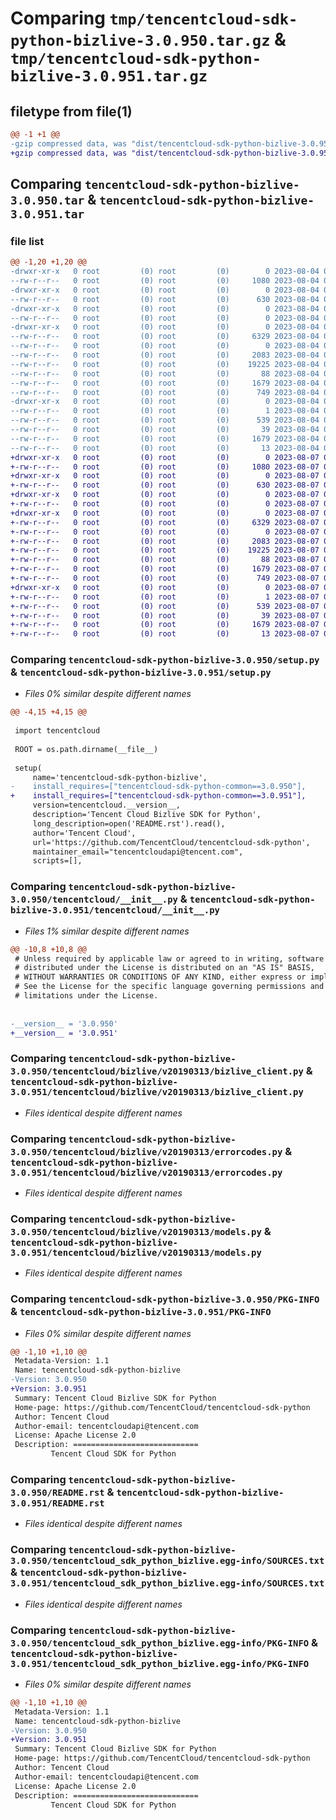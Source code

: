 # Comparing `tmp/tencentcloud-sdk-python-bizlive-3.0.950.tar.gz` & `tmp/tencentcloud-sdk-python-bizlive-3.0.951.tar.gz`

## filetype from file(1)

```diff
@@ -1 +1 @@
-gzip compressed data, was "dist/tencentcloud-sdk-python-bizlive-3.0.950.tar", last modified: Fri Aug  4 00:20:03 2023, max compression
+gzip compressed data, was "dist/tencentcloud-sdk-python-bizlive-3.0.951.tar", last modified: Mon Aug  7 00:19:49 2023, max compression
```

## Comparing `tencentcloud-sdk-python-bizlive-3.0.950.tar` & `tencentcloud-sdk-python-bizlive-3.0.951.tar`

### file list

```diff
@@ -1,20 +1,20 @@
-drwxr-xr-x   0 root         (0) root         (0)        0 2023-08-04 00:20:03.000000 tencentcloud-sdk-python-bizlive-3.0.950/
--rw-r--r--   0 root         (0) root         (0)     1080 2023-08-04 00:20:03.000000 tencentcloud-sdk-python-bizlive-3.0.950/setup.py
-drwxr-xr-x   0 root         (0) root         (0)        0 2023-08-04 00:20:03.000000 tencentcloud-sdk-python-bizlive-3.0.950/tencentcloud/
--rw-r--r--   0 root         (0) root         (0)      630 2023-08-04 00:20:03.000000 tencentcloud-sdk-python-bizlive-3.0.950/tencentcloud/__init__.py
-drwxr-xr-x   0 root         (0) root         (0)        0 2023-08-04 00:20:03.000000 tencentcloud-sdk-python-bizlive-3.0.950/tencentcloud/bizlive/
--rw-r--r--   0 root         (0) root         (0)        0 2023-08-04 00:20:03.000000 tencentcloud-sdk-python-bizlive-3.0.950/tencentcloud/bizlive/__init__.py
-drwxr-xr-x   0 root         (0) root         (0)        0 2023-08-04 00:20:03.000000 tencentcloud-sdk-python-bizlive-3.0.950/tencentcloud/bizlive/v20190313/
--rw-r--r--   0 root         (0) root         (0)     6329 2023-08-04 00:20:03.000000 tencentcloud-sdk-python-bizlive-3.0.950/tencentcloud/bizlive/v20190313/bizlive_client.py
--rw-r--r--   0 root         (0) root         (0)        0 2023-08-04 00:20:03.000000 tencentcloud-sdk-python-bizlive-3.0.950/tencentcloud/bizlive/v20190313/__init__.py
--rw-r--r--   0 root         (0) root         (0)     2083 2023-08-04 00:20:03.000000 tencentcloud-sdk-python-bizlive-3.0.950/tencentcloud/bizlive/v20190313/errorcodes.py
--rw-r--r--   0 root         (0) root         (0)    19225 2023-08-04 00:20:03.000000 tencentcloud-sdk-python-bizlive-3.0.950/tencentcloud/bizlive/v20190313/models.py
--rw-r--r--   0 root         (0) root         (0)       88 2023-08-04 00:20:03.000000 tencentcloud-sdk-python-bizlive-3.0.950/setup.cfg
--rw-r--r--   0 root         (0) root         (0)     1679 2023-08-04 00:20:03.000000 tencentcloud-sdk-python-bizlive-3.0.950/PKG-INFO
--rw-r--r--   0 root         (0) root         (0)      749 2023-08-04 00:20:03.000000 tencentcloud-sdk-python-bizlive-3.0.950/README.rst
-drwxr-xr-x   0 root         (0) root         (0)        0 2023-08-04 00:20:03.000000 tencentcloud-sdk-python-bizlive-3.0.950/tencentcloud_sdk_python_bizlive.egg-info/
--rw-r--r--   0 root         (0) root         (0)        1 2023-08-04 00:20:03.000000 tencentcloud-sdk-python-bizlive-3.0.950/tencentcloud_sdk_python_bizlive.egg-info/dependency_links.txt
--rw-r--r--   0 root         (0) root         (0)      539 2023-08-04 00:20:03.000000 tencentcloud-sdk-python-bizlive-3.0.950/tencentcloud_sdk_python_bizlive.egg-info/SOURCES.txt
--rw-r--r--   0 root         (0) root         (0)       39 2023-08-04 00:20:03.000000 tencentcloud-sdk-python-bizlive-3.0.950/tencentcloud_sdk_python_bizlive.egg-info/requires.txt
--rw-r--r--   0 root         (0) root         (0)     1679 2023-08-04 00:20:03.000000 tencentcloud-sdk-python-bizlive-3.0.950/tencentcloud_sdk_python_bizlive.egg-info/PKG-INFO
--rw-r--r--   0 root         (0) root         (0)       13 2023-08-04 00:20:03.000000 tencentcloud-sdk-python-bizlive-3.0.950/tencentcloud_sdk_python_bizlive.egg-info/top_level.txt
+drwxr-xr-x   0 root         (0) root         (0)        0 2023-08-07 00:19:49.000000 tencentcloud-sdk-python-bizlive-3.0.951/
+-rw-r--r--   0 root         (0) root         (0)     1080 2023-08-07 00:19:49.000000 tencentcloud-sdk-python-bizlive-3.0.951/setup.py
+drwxr-xr-x   0 root         (0) root         (0)        0 2023-08-07 00:19:49.000000 tencentcloud-sdk-python-bizlive-3.0.951/tencentcloud/
+-rw-r--r--   0 root         (0) root         (0)      630 2023-08-07 00:19:49.000000 tencentcloud-sdk-python-bizlive-3.0.951/tencentcloud/__init__.py
+drwxr-xr-x   0 root         (0) root         (0)        0 2023-08-07 00:19:49.000000 tencentcloud-sdk-python-bizlive-3.0.951/tencentcloud/bizlive/
+-rw-r--r--   0 root         (0) root         (0)        0 2023-08-07 00:19:49.000000 tencentcloud-sdk-python-bizlive-3.0.951/tencentcloud/bizlive/__init__.py
+drwxr-xr-x   0 root         (0) root         (0)        0 2023-08-07 00:19:49.000000 tencentcloud-sdk-python-bizlive-3.0.951/tencentcloud/bizlive/v20190313/
+-rw-r--r--   0 root         (0) root         (0)     6329 2023-08-07 00:19:49.000000 tencentcloud-sdk-python-bizlive-3.0.951/tencentcloud/bizlive/v20190313/bizlive_client.py
+-rw-r--r--   0 root         (0) root         (0)        0 2023-08-07 00:19:49.000000 tencentcloud-sdk-python-bizlive-3.0.951/tencentcloud/bizlive/v20190313/__init__.py
+-rw-r--r--   0 root         (0) root         (0)     2083 2023-08-07 00:19:49.000000 tencentcloud-sdk-python-bizlive-3.0.951/tencentcloud/bizlive/v20190313/errorcodes.py
+-rw-r--r--   0 root         (0) root         (0)    19225 2023-08-07 00:19:49.000000 tencentcloud-sdk-python-bizlive-3.0.951/tencentcloud/bizlive/v20190313/models.py
+-rw-r--r--   0 root         (0) root         (0)       88 2023-08-07 00:19:49.000000 tencentcloud-sdk-python-bizlive-3.0.951/setup.cfg
+-rw-r--r--   0 root         (0) root         (0)     1679 2023-08-07 00:19:49.000000 tencentcloud-sdk-python-bizlive-3.0.951/PKG-INFO
+-rw-r--r--   0 root         (0) root         (0)      749 2023-08-07 00:19:49.000000 tencentcloud-sdk-python-bizlive-3.0.951/README.rst
+drwxr-xr-x   0 root         (0) root         (0)        0 2023-08-07 00:19:49.000000 tencentcloud-sdk-python-bizlive-3.0.951/tencentcloud_sdk_python_bizlive.egg-info/
+-rw-r--r--   0 root         (0) root         (0)        1 2023-08-07 00:19:49.000000 tencentcloud-sdk-python-bizlive-3.0.951/tencentcloud_sdk_python_bizlive.egg-info/dependency_links.txt
+-rw-r--r--   0 root         (0) root         (0)      539 2023-08-07 00:19:49.000000 tencentcloud-sdk-python-bizlive-3.0.951/tencentcloud_sdk_python_bizlive.egg-info/SOURCES.txt
+-rw-r--r--   0 root         (0) root         (0)       39 2023-08-07 00:19:49.000000 tencentcloud-sdk-python-bizlive-3.0.951/tencentcloud_sdk_python_bizlive.egg-info/requires.txt
+-rw-r--r--   0 root         (0) root         (0)     1679 2023-08-07 00:19:49.000000 tencentcloud-sdk-python-bizlive-3.0.951/tencentcloud_sdk_python_bizlive.egg-info/PKG-INFO
+-rw-r--r--   0 root         (0) root         (0)       13 2023-08-07 00:19:49.000000 tencentcloud-sdk-python-bizlive-3.0.951/tencentcloud_sdk_python_bizlive.egg-info/top_level.txt
```

### Comparing `tencentcloud-sdk-python-bizlive-3.0.950/setup.py` & `tencentcloud-sdk-python-bizlive-3.0.951/setup.py`

 * *Files 0% similar despite different names*

```diff
@@ -4,15 +4,15 @@
 
 import tencentcloud
 
 ROOT = os.path.dirname(__file__)
 
 setup(
     name='tencentcloud-sdk-python-bizlive',
-    install_requires=["tencentcloud-sdk-python-common==3.0.950"],
+    install_requires=["tencentcloud-sdk-python-common==3.0.951"],
     version=tencentcloud.__version__,
     description='Tencent Cloud Bizlive SDK for Python',
     long_description=open('README.rst').read(),
     author='Tencent Cloud',
     url='https://github.com/TencentCloud/tencentcloud-sdk-python',
     maintainer_email="tencentcloudapi@tencent.com",
     scripts=[],
```

### Comparing `tencentcloud-sdk-python-bizlive-3.0.950/tencentcloud/__init__.py` & `tencentcloud-sdk-python-bizlive-3.0.951/tencentcloud/__init__.py`

 * *Files 1% similar despite different names*

```diff
@@ -10,8 +10,8 @@
 # Unless required by applicable law or agreed to in writing, software
 # distributed under the License is distributed on an "AS IS" BASIS,
 # WITHOUT WARRANTIES OR CONDITIONS OF ANY KIND, either express or implied.
 # See the License for the specific language governing permissions and
 # limitations under the License.
 
 
-__version__ = '3.0.950'
+__version__ = '3.0.951'
```

### Comparing `tencentcloud-sdk-python-bizlive-3.0.950/tencentcloud/bizlive/v20190313/bizlive_client.py` & `tencentcloud-sdk-python-bizlive-3.0.951/tencentcloud/bizlive/v20190313/bizlive_client.py`

 * *Files identical despite different names*

### Comparing `tencentcloud-sdk-python-bizlive-3.0.950/tencentcloud/bizlive/v20190313/errorcodes.py` & `tencentcloud-sdk-python-bizlive-3.0.951/tencentcloud/bizlive/v20190313/errorcodes.py`

 * *Files identical despite different names*

### Comparing `tencentcloud-sdk-python-bizlive-3.0.950/tencentcloud/bizlive/v20190313/models.py` & `tencentcloud-sdk-python-bizlive-3.0.951/tencentcloud/bizlive/v20190313/models.py`

 * *Files identical despite different names*

### Comparing `tencentcloud-sdk-python-bizlive-3.0.950/PKG-INFO` & `tencentcloud-sdk-python-bizlive-3.0.951/PKG-INFO`

 * *Files 0% similar despite different names*

```diff
@@ -1,10 +1,10 @@
 Metadata-Version: 1.1
 Name: tencentcloud-sdk-python-bizlive
-Version: 3.0.950
+Version: 3.0.951
 Summary: Tencent Cloud Bizlive SDK for Python
 Home-page: https://github.com/TencentCloud/tencentcloud-sdk-python
 Author: Tencent Cloud
 Author-email: tencentcloudapi@tencent.com
 License: Apache License 2.0
 Description: ============================
         Tencent Cloud SDK for Python
```

### Comparing `tencentcloud-sdk-python-bizlive-3.0.950/README.rst` & `tencentcloud-sdk-python-bizlive-3.0.951/README.rst`

 * *Files identical despite different names*

### Comparing `tencentcloud-sdk-python-bizlive-3.0.950/tencentcloud_sdk_python_bizlive.egg-info/SOURCES.txt` & `tencentcloud-sdk-python-bizlive-3.0.951/tencentcloud_sdk_python_bizlive.egg-info/SOURCES.txt`

 * *Files identical despite different names*

### Comparing `tencentcloud-sdk-python-bizlive-3.0.950/tencentcloud_sdk_python_bizlive.egg-info/PKG-INFO` & `tencentcloud-sdk-python-bizlive-3.0.951/tencentcloud_sdk_python_bizlive.egg-info/PKG-INFO`

 * *Files 0% similar despite different names*

```diff
@@ -1,10 +1,10 @@
 Metadata-Version: 1.1
 Name: tencentcloud-sdk-python-bizlive
-Version: 3.0.950
+Version: 3.0.951
 Summary: Tencent Cloud Bizlive SDK for Python
 Home-page: https://github.com/TencentCloud/tencentcloud-sdk-python
 Author: Tencent Cloud
 Author-email: tencentcloudapi@tencent.com
 License: Apache License 2.0
 Description: ============================
         Tencent Cloud SDK for Python
```

